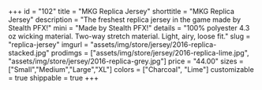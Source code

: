+++
id = "102"
title = "MKG Replica Jersey"
shorttitle = "MKG Replica Jersey"
description = "The freshest replica jersey in the game made by Stealth PFX!"
mini = "Made by Stealth PFX!"
details = "100% polyester 4.3 oz wicking material. Two-way stretch material. Light, airy, loose fit."
slug = "replica-jersey"
imgurl = "assets/img/store/jersey/2016-replica-stacked.jpg"
prodimgs = ["assets/img/store/jersey/2016-replica-lime.jpg", "assets/img/store/jersey/2016-replica-grey.jpg"]
price = "44.00"
sizes = ["Small","Medium","Large","XL"]
colors = ["Charcoal", "Lime"]
customizable = true
shippable = true
+++

